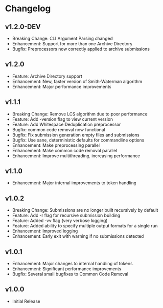 Changelog
=========

v1.2.0-DEV
----------
- Breaking Change: CLI Argument Parsing changed
- Enhancement: Support for more than one Archive Directory
- Bugfix: Preprocessors now correctly applied to archive submissions

v1.2.0
------
- Feature: Archive Directory support
- Enhancement: New, faster version of Smith-Waterman algorithm
- Enhancement: Major performance improvements

v1.1.1
------
- Breaking Change: Remove LCS algorithm due to poor performance
- Feature: Add -version flag to view current version
- Feature: Add Whitespace Deduplication preprocessor
- Bugfix: common code removal now functional
- Bugfix: Fix submission generation empty files and submissions
- Bugfix: Use sane, deterministic defaults for commandline options
- Enhancement: Make preprocessing parallel
- Enhancement: Make common code removal parallel
- Enhancement: Improve multithreading, increasing performance

v1.1.0
------
- Enhancement: Major internal improvements to token handling

v1.0.2
------
- Breaking Change: Submissions are no longer built recursively by default
- Feature: Add -r flag for recursive submission building
- Feature: Added -vv flag (very verbose logging)
- Feature: Added ability to specify multiple output formats for a single run
- Enhancement: Improved logging
- Enhancement: Early exit with warning if no submissions detected

v1.0.1
------
- Enhancement: Major changes to internal handling of tokens
- Enhancement: Significant performance improvements
- Bugfix: Several small bugfixes to Common Code Removal

v1.0.0
------
- Initial Release
